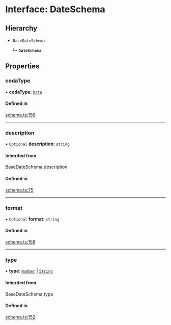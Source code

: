 # Interface: DateSchema

## Hierarchy

- `BaseDateSchema`

  ↳ **`DateSchema`**

## Properties

### codaType

• **codaType**: [`Date`](../enums/ValueHintType.md#date)

#### Defined in

[schema.ts:156](https://github.com/coda/packs-sdk/blob/main/schema.ts#L156)

___

### description

• `Optional` **description**: `string`

#### Inherited from

BaseDateSchema.description

#### Defined in

[schema.ts:75](https://github.com/coda/packs-sdk/blob/main/schema.ts#L75)

___

### format

• `Optional` **format**: `string`

#### Defined in

[schema.ts:158](https://github.com/coda/packs-sdk/blob/main/schema.ts#L158)

___

### type

• **type**: [`Number`](../enums/ValueType.md#number) \| [`String`](../enums/ValueType.md#string)

#### Inherited from

BaseDateSchema.type

#### Defined in

[schema.ts:152](https://github.com/coda/packs-sdk/blob/main/schema.ts#L152)
